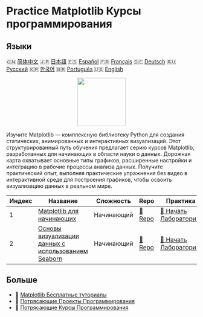 # Practice Matplotlib Курсы программирования

## Языки

🇨🇳 [简体中文](README_zh.md) 🇯🇵 [日本語](README_ja.md) 🇪🇸 [Español](README_es.md) 🇫🇷 [Français](README_fr.md) 🇩🇪 [Deutsch](README_de.md) 🇷🇺 [Русский](README_ru.md) 🇰🇷 [한국어](README_ko.md) 🇧🇷 [Português](README_pt.md) 🇺🇸 [English](README.md) 

<div align="center">
<img width="128px" src="https://file.labex.io/path/6PDQ0G40CdCX.png">
</div>

Изучите Matplotlib — комплексную библиотеку Python для создания статических, анимированных и интерактивных визуализаций. Этот структурированный путь обучения предлагает серию курсов Matplotlib, разработанных для начинающих в области науки о данных. Дорожная карта охватывает основные типы графиков, расширенные настройки и интеграцию в рабочие процессы анализа данных. Получите практический опыт, выполняя практические упражнения без видео в интерактивной среде для построения графиков, чтобы освоить визуализацию данных в реальном мире.

|   Индекс | Название                                                                                                             | Сложность   | Repo                                                                       | Практика                                                                               |
|----------|----------------------------------------------------------------------------------------------------------------------|-------------|----------------------------------------------------------------------------|----------------------------------------------------------------------------------------|
|        1 | [Matplotlib для начинающих](https://labex.io/ru/courses/matplotlib-for-beginners)                                    | Начинающий  | [🔗 Repo](https://github.com/labex-labs/matplotlib-for-beginners)          | [🚀 Начать Лабораторию](https://labex.io/ru/courses/matplotlib-for-beginners)          |
|        2 | [Основы визуализации данных с использованием Seaborn](https://labex.io/ru/courses/seaborn-data-visualization-basics) | Начинающий  | [🔗 Repo](https://github.com/labex-labs/seaborn-data-visualization-basics) | [🚀 Начать Лабораторию](https://labex.io/ru/courses/seaborn-data-visualization-basics) |

## Больше

- 🔗 [Matplotlib Бесплатные туториалы](https://github.com/labex-labs/matplotlib-free-tutorials)
- 🔗 [Потрясающие Проекты Программирования](https://github.com/labex-labs/awesome-programming-projects)
- 🔗 [Потрясающие Курсы Программирования](https://github.com/labex-labs/awesome-programming-courses)

